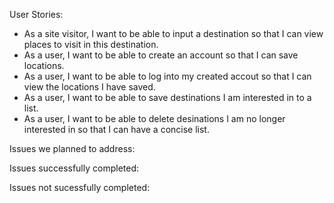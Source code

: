 User Stories:
- As a site visitor, I want to be able to input a destination so that I can view places to visit in this destination.
- As a user, I want to be able to create an account so that I can save locations.
- As a user, I want to be able to log into my created accout so that I can view the locations I have saved.
- As a user, I want to be able to save destinations I am interested in to a list.
- As a user, I want to be able to delete desinations I am no longer interested in so that I can have a concise list.


Issues we planned to address:


Issues successfully completed:


Issues not sucessfully completed:

